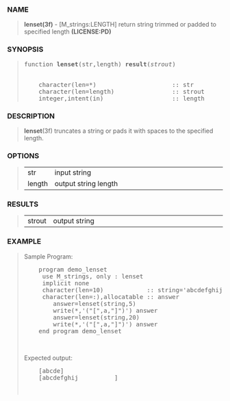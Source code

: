<?
<body>
  <a name="top"></a>
  <div id="Container">
    <div id="Content">
      <div class="c81">
      </div><a name="0"></a>
      <h3><a name="0">NAME</a></h3>
      <blockquote>
        <b>lenset(3f)</b> - [M_strings:LENGTH] return string trimmed or padded to specified length <b>(LICENSE:PD)</b>
      </blockquote><a name="contents"></a>
      <h3><a name="8">SYNOPSIS</a></h3>
      <blockquote>
        <pre>
function <b>lenset</b>(str,length) <b>result</b>(<i>strout</i>)
<br />
    character(len=*)                     :: str
    character(len=length)                :: strout
    integer,intent(in)                   :: length
</pre>
      </blockquote><a name="2"></a>
      <h3><a name="2">DESCRIPTION</a></h3>
      <blockquote>
        <b>lenset</b>(3f) truncates a string or pads it with spaces to the specified length.
      </blockquote><a name="3"></a>
      <h3><a name="3">OPTIONS</a></h3>
      <blockquote>
        <table cellpadding="3">
          <tr valign="top">
            <td class="c82" width="6%" nowrap="nowrap">str</td>
            <td valign="bottom">input string</td>
          </tr>
          <tr valign="top">
            <td class="c82" width="6%" nowrap="nowrap">length</td>
            <td valign="bottom">output string length</td>
          </tr>
        </table>
      </blockquote><a name="4"></a>
      <h3><a name="4">RESULTS</a></h3>
      <blockquote>
        <table cellpadding="3">
          <tr valign="top">
            <td class="c83" width="6%" nowrap="nowrap">strout</td>
            <td valign="bottom">output string</td>
          </tr>
        </table>
      </blockquote><a name="5"></a>
      <h3><a name="5">EXAMPLE</a></h3>
      <blockquote>
        Sample Program:
        <pre>
    program demo_lenset
     use M_strings, only : lenset
     implicit none
     character(len=10)            :: string='abcdefghij'
     character(len=:),allocatable :: answer
        answer=lenset(string,5)
        write(*,'("[",a,"]")') answer
        answer=lenset(string,20)
        write(*,'("[",a,"]")') answer
    end program demo_lenset
<br />
</pre>Expected output:
        <pre>
    [abcde]
    [abcdefghij          ]
<br />
</pre>
      </blockquote><a name="6"></a>
    </div>
  </div>
</body>
